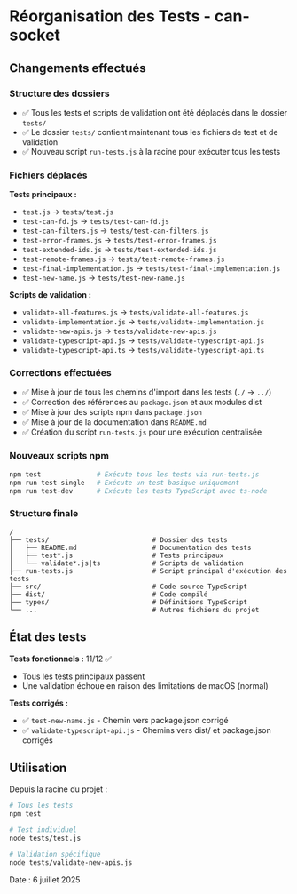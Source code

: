 # Réorganisation des Tests - can-socket

## Changements effectués

### Structure des dossiers

- ✅ Tous les tests et scripts de validation ont été déplacés dans le dossier `tests/`
- ✅ Le dossier `tests/` contient maintenant tous les fichiers de test et de validation
- ✅ Nouveau script `run-tests.js` à la racine pour exécuter tous les tests

### Fichiers déplacés

**Tests principaux :**

- `test.js` → `tests/test.js`
- `test-can-fd.js` → `tests/test-can-fd.js`
- `test-can-filters.js` → `tests/test-can-filters.js`
- `test-error-frames.js` → `tests/test-error-frames.js`
- `test-extended-ids.js` → `tests/test-extended-ids.js`
- `test-remote-frames.js` → `tests/test-remote-frames.js`
- `test-final-implementation.js` → `tests/test-final-implementation.js`
- `test-new-name.js` → `tests/test-new-name.js`

**Scripts de validation :**

- `validate-all-features.js` → `tests/validate-all-features.js`
- `validate-implementation.js` → `tests/validate-implementation.js`
- `validate-new-apis.js` → `tests/validate-new-apis.js`
- `validate-typescript-api.js` → `tests/validate-typescript-api.js`
- `validate-typescript-api.ts` → `tests/validate-typescript-api.ts`

### Corrections effectuées

- ✅ Mise à jour de tous les chemins d'import dans les tests (`./` → `../`)
- ✅ Correction des références au `package.json` et aux modules dist
- ✅ Mise à jour des scripts npm dans `package.json`
- ✅ Mise à jour de la documentation dans `README.md`
- ✅ Création du script `run-tests.js` pour une exécution centralisée

### Nouveaux scripts npm

```bash
npm test              # Exécute tous les tests via run-tests.js
npm run test-single   # Exécute un test basique uniquement
npm run test-dev      # Exécute les tests TypeScript avec ts-node
```

### Structure finale

```
/
├── tests/                          # Dossier des tests
│   ├── README.md                   # Documentation des tests
│   ├── test*.js                    # Tests principaux
│   └── validate*.js|ts             # Scripts de validation
├── run-tests.js                    # Script principal d'exécution des tests
├── src/                            # Code source TypeScript
├── dist/                           # Code compilé
├── types/                          # Définitions TypeScript
└── ...                             # Autres fichiers du projet
```

## État des tests

**Tests fonctionnels :** 11/12 ✅

- Tous les tests principaux passent
- Une validation échoue en raison des limitations de macOS (normal)

**Tests corrigés :**

- ✅ `test-new-name.js` - Chemin vers package.json corrigé
- ✅ `validate-typescript-api.js` - Chemins vers dist/ et package.json corrigés

## Utilisation

Depuis la racine du projet :

```bash
# Tous les tests
npm test

# Test individuel
node tests/test.js

# Validation spécifique
node tests/validate-new-apis.js
```

Date : 6 juillet 2025
